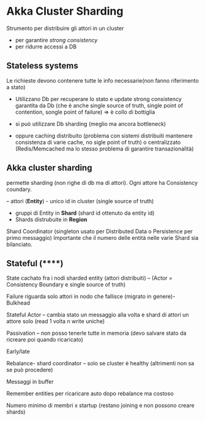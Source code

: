 # Akka Cluster Sharding

Strumento per distribuire gli attori in un cluster
- per garantire *strong consistency*
- per ridurre accessi a DB

## Stateless systems

Le richieste devono contenere tutte le info necessarie(non fanno riferimento a stato)
- Utilizzano Db per recuperare lo stato e update
strong consistency garantita da Db 
  (che è anche single source of truth, single point of contention, songle point of failure)
  => è collo di bottiglia

- si può utilizzare Db sharding (meglio ma ancora bottleneck)
- oppure caching distribuito
  (problema con sistemi distribuiti mantenere consistenza di varie cache, no sigle point of truth)
  o centralizzato
  (Redis/Memcached ma lo stesso problema di garantire transazionalità)

## Akka cluster sharding 

permette sharding (non righe di db ma di attori).
Ogni attore ha Consistency coundary.

– attori (**Entity**) - unico id in cluster (single source of truth)
- gruppi di Entity in **Shard** (shard id ottenuto da entity id)
- Shards distrubuite in **Region**

Shard Coordinator (singleton usato per Distributed Data o Persistence per primo messaggio)
Importante che il numero delle entità nelle varie Shard sia bilanciato.

## Stateful (****)

State cachato fra i nodi sharded entity (attori distribuiti) – (Actor = Consistency Boundary e single source of truth)

Failure riguarda solo attori in nodo che fallisce (migrato in genere)- Bulkhead

Stateful Actor – cambia stato un messaggio alla volta e shard di attori un attore solo (read 1 volta n write uniche)

Passivation – non posso tenerle tutte in memoria (devo salvare stato da ricreare poi quando ricaricato)

Early/late

Rebalance- shard coordinator – solo se cluster è healthy  (altrimenti non sa se può procedere)

Messaggi in buffer

Remember entities per ricaricare auto dopo rebalance ma costoso

Numero minimo di membri x startup (restano joining e non possono creare shards) 